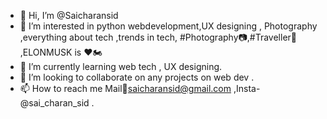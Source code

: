 - 👋 Hi, I’m @Saicharansid
- 👀 I’m interested in  python webdevelopment,UX designing , Photography ,everything about tech ,trends in tech, #Photography📷,#Traveller🧳 ,ELONMUSK is ❤🏍
- 🌱 I’m currently learning web tech , UX designing.
- 💞️ I’m looking to collaborate on any projects on web dev .
- 📫 How to reach me  Mail📧saicharansid@gmail.com ,Insta-@sai_charan_sid .

<!---
Saicharansid/Saicharansid is a ✨ special ✨ repository because its `README.md` (this file) appears on your GitHub profile.
You can click the Preview link to take a look at your changes.
--->
